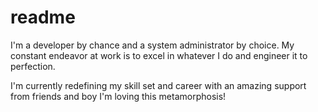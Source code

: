 # readme

I'm a developer by chance and a system administrator by choice. My constant endeavor at work is to excel in whatever I do and engineer it to perfection.

I'm currently redefining my skill set and career with an amazing support from friends and boy I'm loving this metamorphosis!


